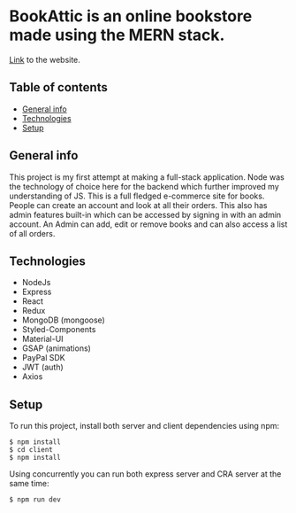 # BookAttic is an online bookstore made using the MERN stack.
[Link](https://bookattic.herokuapp.com/) to the website.

## Table of contents
* [General info](#general-info)
* [Technologies](#technologies)
* [Setup](#setup)

## General info
This project is my first attempt at making a full-stack application. Node was the technology of choice here for the backend which further improved my understanding of JS.
This is a full fledged e-commerce site for books. People can create an account and look at all their orders.
This also has admin features built-in which can be accessed by signing in with an admin account. An Admin can add, edit or remove books and can also access a list of all orders.
	
## Technologies

* NodeJs
* Express
* React
* Redux
* MongoDB (mongoose)
* Styled-Components
* Material-UI
* GSAP (animations)
* PayPal SDK
* JWT (auth)
* Axios
	
## Setup
To run this project, install both server and client dependencies using npm:

```
$ npm install
$ cd client
$ npm install
```

Using concurrently you can run both express server and CRA server at the same time:

```
$ npm run dev
```